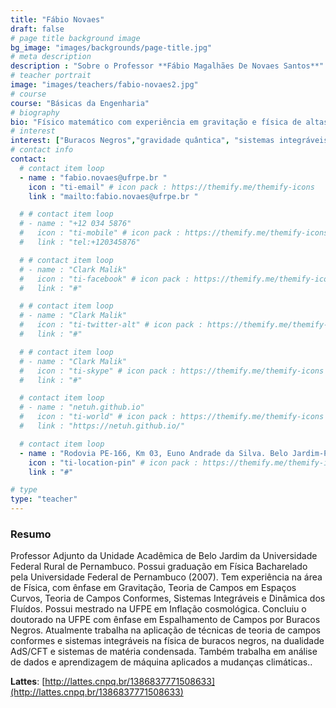 ```yaml
---
title: "Fábio Novaes"
draft: false
# page title background image
bg_image: "images/backgrounds/page-title.jpg"
# meta description
description : "Sobre o Professor **Fábio Magalhães De Novaes Santos**"
# teacher portrait
image: "images/teachers/fabio-novaes2.jpg"
# course
course: "Básicas da Engenharia"
# biography
bio: "Físico matemático com experiência em gravitação e física de altas energias. Co-descobridor de um método para calcular modos quasinormais de ondas gravitacionais de buracos negros. Professor adepto de métodos de aprendizagem ativa. Cientista de dados entusiasta, interessado em análise estatística de dados, inferência causal e aprendizagem de máquina."
# interest
interest: ["Buracos Negros","gravidade quântica", "sistemas integráveis", "teoria de campos"]
# contact info
contact:
  # contact item loop
  - name : "fabio.novaes@ufrpe.br "
    icon : "ti-email" # icon pack : https://themify.me/themify-icons
    link : "mailto:fabio.novaes@ufrpe.br "

  # # contact item loop
  # - name : "+12 034 5876"
  #   icon : "ti-mobile" # icon pack : https://themify.me/themify-icons
  #   link : "tel:+120345876"

  # # contact item loop
  # - name : "Clark Malik"
  #   icon : "ti-facebook" # icon pack : https://themify.me/themify-icons
  #   link : "#"

  # # contact item loop
  # - name : "Clark Malik"
  #   icon : "ti-twitter-alt" # icon pack : https://themify.me/themify-icons
  #   link : "#"

  # # contact item loop
  # - name : "Clark Malik"
  #   icon : "ti-skype" # icon pack : https://themify.me/themify-icons
  #   link : "#"

  # contact item loop
  # - name : "netuh.github.io"
  #   icon : "ti-world" # icon pack : https://themify.me/themify-icons
  #   link : "https://netuh.github.io/"

  # contact item loop
  - name : "Rodovia PE-166, Km 03, Euno Andrade da Silva. Belo Jardim-PE. CEP: 55156-580"
    icon : "ti-location-pin" # icon pack : https://themify.me/themify-icons
    link : "#"

# type
type: "teacher"
---
```


### Resumo

Professor Adjunto da Unidade Acadêmica de Belo Jardim da Universidade Federal Rural de Pernambuco. Possui graduação em Física Bacharelado pela Universidade Federal de Pernambuco (2007). Tem experiência na área de Física, com ênfase em Gravitação, Teoria de Campos em Espaços Curvos, Teoria de Campos Conformes, Sistemas Integráveis e Dinâmica dos Fluídos. Possui mestrado na UFPE em Inflação cosmológica. Concluiu o doutorado na UFPE com ênfase em Espalhamento de Campos por Buracos Negros. Atualmente trabalha na aplicação de técnicas de teoria de campos conformes e sistemas integráveis na física de buracos negros, na dualidade AdS/CFT e sistemas de matéria condensada. Também trabalha em análise de dados e aprendizagem de máquina aplicados a mudanças climáticas..

**Lattes**: [http://lattes.cnpq.br/1386837771508633](http://lattes.cnpq.br/1386837771508633)